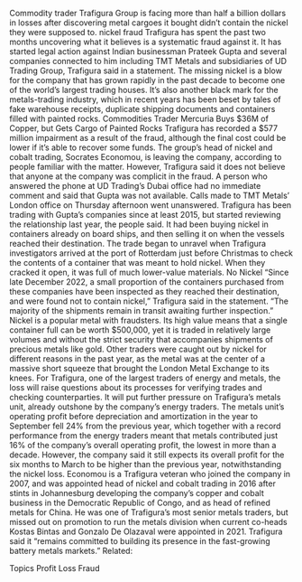 Commodity trader Trafigura Group is facing more than half a billion dollars in losses after discovering metal cargoes it bought didn’t contain the nickel they were supposed to. nickel fraud
Trafigura has spent the past two months uncovering what it believes is a systematic fraud against it. It has started legal action against Indian businessman Prateek Gupta and several companies connected to him including TMT Metals and subsidiaries of UD Trading Group, Trafigura said in a statement.
The missing nickel is a blow for the company that has grown rapidly in the past decade to become one of the world’s largest trading houses. It’s also another black mark for the metals-trading industry, which in recent years has been beset by tales of fake warehouse receipts, duplicate shipping documents and containers filled with painted rocks.
Commodities Trader Mercuria Buys $36M of Copper, but Gets Cargo of Painted Rocks
Trafigura has recorded a $577 million impairment as a result of the fraud, although the final cost could be lower if it’s able to recover some funds. The group’s head of nickel and cobalt trading, Socrates Economou, is leaving the company, according to people familiar with the matter. However, Trafigura said it does not believe that anyone at the company was complicit in the fraud.
A person who answered the phone at UD Trading’s Dubai office had no immediate comment and said that Gupta was not available. Calls made to TMT Metals’ London office on Thursday afternoon went unanswered.
Trafigura has been trading with Gupta’s companies since at least 2015, but started reviewing the relationship last year, the people said. It had been buying nickel in containers already on board ships, and then selling it on when the vessels reached their destination.
The trade began to unravel when Trafigura investigators arrived at the port of Rotterdam just before Christmas to check the contents of a container that was meant to hold nickel. When they cracked it open, it was full of much lower-value materials.
No Nickel
“Since late December 2022, a small proportion of the containers purchased from these companies have been inspected as they reached their destination, and were found not to contain nickel,” Trafigura said in the statement. “The majority of the shipments remain in transit awaiting further inspection.”
Nickel is a popular metal with fraudsters. Its high value means that a single container full can be worth $500,000, yet it is traded in relatively large volumes and without the strict security that accompanies shipments of precious metals like gold.
Other traders were caught out by nickel for different reasons in the past year, as the metal was at the center of a massive short squeeze that brought the London Metal Exchange to its knees.
For Trafigura, one of the largest traders of energy and metals, the loss will raise questions about its processes for verifying trades and checking counterparties.
It will put further pressure on Trafigura’s metals unit, already outshone by the company’s energy traders. The metals unit’s operating profit before depreciation and amortization in the year to September fell 24% from the previous year, which together with a record performance from the energy traders meant that metals contributed just 16% of the company’s overall operating profit, the lowest in more than a decade.
However, the company said it still expects its overall profit for the six months to March to be higher than the previous year, notwithstanding the nickel loss.
Economou is a Trafigura veteran who joined the company in 2007, and was appointed head of nickel and cobalt trading in 2016 after stints in Johannesburg developing the company’s copper and cobalt business in the Democratic Republic of Congo, and as head of refined metals for China.
He was one of Trafigura’s most senior metals traders, but missed out on promotion to run the metals division when current co-heads Kostas Bintas and Gonzalo De Olazaval were appointed in 2021.
Trafigura said it “remains committed to building its presence in the fast-growing battery metals markets.”
Related:

Topics
Profit Loss
Fraud
